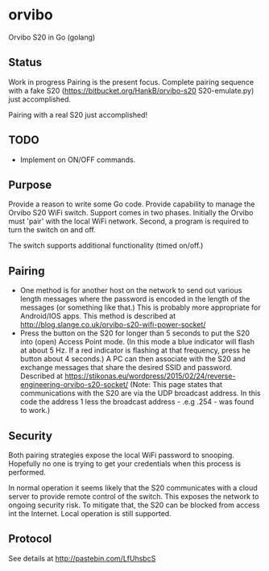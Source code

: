 # orvibo
Orvibo S20 in Go (golang)

## Status
Work in progress
Pairing is the present focus. Complete pairing sequence with a fake S20
(https://bitbucket.org/HankB/orvibo-s20 S20-emulate.py) just accomplished.

Pairing with a real S20 just accomplished!

## TODO
* Implement on ON/OFF commands.

## Purpose
Provide a reason to write some Go code. Provide capability to manage the Orvibo
S20 WiFi switch. Support comes in two phases. Initially the Orvibo must 'pair' with
the local WiFi network. Second, a program is required to turn the switch on and off.

The switch supports additional functionality (timed on/off.)

## Pairing
* One method is for another host on the network to send out various length messages
where the password is encoded in the length of the messages (or something like that.)
This is probably more appropriate for Android/IOS apps. This method is described at
http://blog.slange.co.uk/orvibo-s20-wifi-power-socket/
* Press the button on the S20 for longer than 5 seconds to put the S20 into (open) Access
Point mode. (In this mode a blue indicator will flash at about 5 Hz. If a red indicator is flashing at that frequency, 
press he button about 4 seconds.) A PC can then associate with the S20 and exchange messages that share the
desired SSID and password. Described at https://stikonas.eu/wordpress/2015/02/24/reverse-engineering-orvibo-s20-socket/ (Note: This page states that communications with the S20 are via the UDP broadcast address. In this code the 
address 1 less the broadcast address - .e.g .254 - was found to work.)

## Security
Both pairing strategies expose the local WiFi password to snooping. Hopefully no one is
trying to get your credentials when this process is performed.

In normal operation it seems likely that the S20 communicates with a cloud server to
provide remote control of the switch. This exposes the network to ongoing security risk.
To mitigate that, the S20 can be blocked from access int the Internet. Local operation is still
supported.

## Protocol
See details at http://pastebin.com/LfUhsbcS
